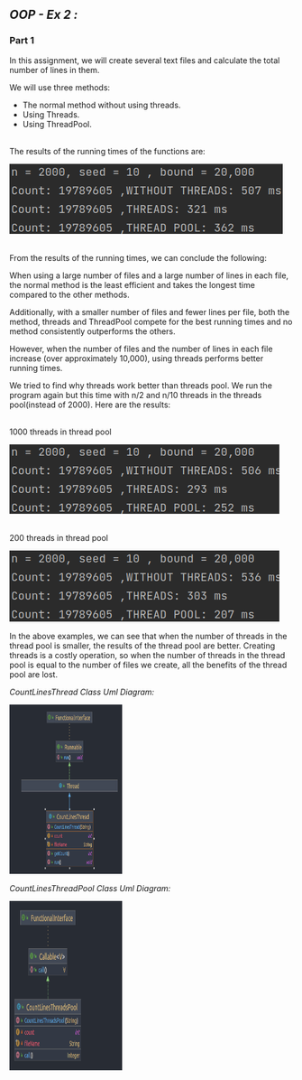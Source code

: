 
## _OOP - Ex 2 :_

### Part 1

In this assignment, we will create several text files and calculate the total number of lines in them.

We will use three methods:
* The normal method without using threads.
* Using Threads.
* Using ThreadPool.

<br>The results of the running times of the functions are: </br>

![Screenshot from 2023-01-09 12-41-07.png](Screenshot%20from%202023-01-09%2012-41-07.png)

<br> From the results of the running times, we can conclude the following:

When using a large number of files and a large number of lines in each file, the normal method is the least efficient and takes the longest time compared to the other methods. 

Additionally, with a smaller number of files and fewer lines per file, both the method, threads and ThreadPool compete for the best running times and no method consistently outperforms the others.

However, when the number of files and the number of lines in each file increase (over approximately 10,000), using threads performs better running times.
</br>

We tried to find why threads work better than threads pool.
We run the program again but this time with n/2 and n/10 threads in the threads pool(instead of 2000).
Here are the results:

<br>1000 threads in thread pool</br>

![Screenshot from 2023-01-09 12-41-59.png](Screenshot%20from%202023-01-09%2012-41-59.png)

<br>200 threads in thread pool</br>

![Screenshot from 2023-01-09 12-42-35.png](Screenshot%20from%202023-01-09%2012-42-35.png)

In the above examples, we can see that when the number of threads in the thread pool is smaller, the results of the thread pool are better.<t>
Creating threads is a costly operation, so when the number of threads in the thread pool is equal to the number of files we create, all the benefits of the thread pool are lost.

*CountLinesThread Class Uml Diagram:*

<img alt="CountLinesThread.png" height="300" src="src%2FCountLinesThread.png" width="200"/>

*CountLinesThreadPool Class Uml Diagram:*

<img alt="CountLinesThreadsPool.png" height="300" src="src%2FCountLinesThreadsPool.png" width="200"/>

